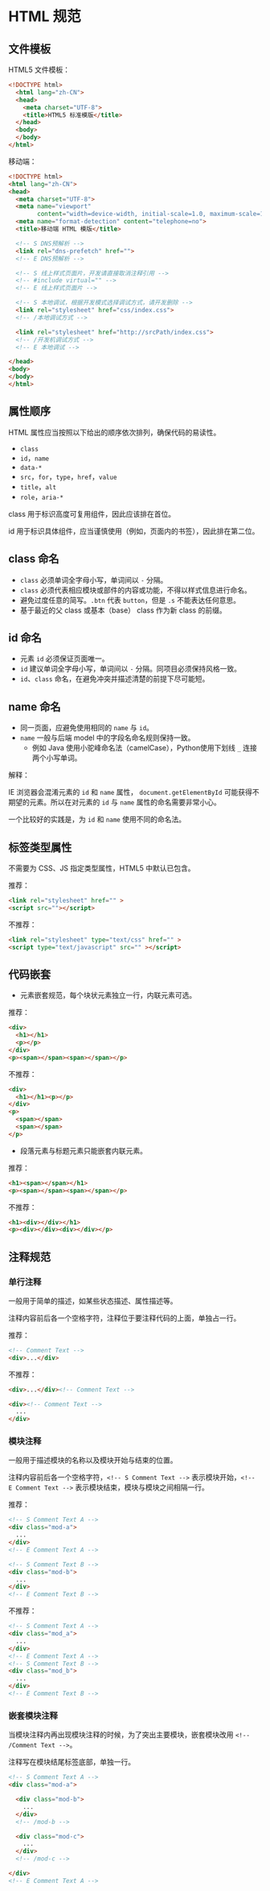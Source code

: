 # HTML 规范

## 文件模板

HTML5 文件模板：

```html
<!DOCTYPE html>
  <html lang="zh-CN">
  <head>
    <meta charset="UTF-8">
    <title>HTML5 标准模版</title>
  </head>
  <body>
  </body>
</html>
```

移动端：

```html
<!DOCTYPE html>
<html lang="zh-CN">
<head>
  <meta charset="UTF-8">
  <meta name="viewport" 
        content="width=device-width, initial-scale=1.0, maximum-scale=1.0, user-scalable=no, shrink-to-fit=no">
  <meta name="format-detection" content="telephone=no">
  <title>移动端 HTML 模版</title>

  <!-- S DNS预解析 -->
  <link rel="dns-prefetch" href="">
  <!-- E DNS预解析 -->

  <!-- S 线上样式页面片，开发请直接取消注释引用 -->
  <!-- #include virtual="" -->
  <!-- E 线上样式页面片 -->

  <!-- S 本地调试，根据开发模式选择调试方式，请开发删除 -->
  <link rel="stylesheet" href="css/index.css">
  <!-- /本地调试方式 -->

  <link rel="stylesheet" href="http://srcPath/index.css">
  <!-- /开发机调试方式 -->
  <!-- E 本地调试 -->

</head>
<body>
</body>
</html>
```

## 属性顺序

HTML 属性应当按照以下给出的顺序依次排列，确保代码的易读性。

* `class`
* `id`，`name`
* `data-*`
* `src`，`for`，`type`，`href`，`value`
* `title`，`alt`
* `role`，`aria-*`

class 用于标识高度可复用组件，因此应该排在首位。

id 用于标识具体组件，应当谨慎使用（例如，页面内的书签），因此排在第二位。

## class 命名

* `class` 必须单词全字母小写，单词间以 `-` 分隔。
* `class` 必须代表相应模块或部件的内容或功能，不得以样式信息进行命名。
* 避免过度任意的简写。`.btn` 代表 `button`，但是 `.s` 不能表达任何意思。
* 基于最近的父 class 或基本（base） class 作为新 class 的前缀。

## id 命名

* 元素 `id` 必须保证页面唯一。
* `id` 建议单词全字母小写，单词间以 `-` 分隔。同项目必须保持风格一致。
*  `id`、`class` 命名，在避免冲突并描述清楚的前提下尽可能短。

## name 命名

* 同一页面，应避免使用相同的 `name` 与 `id`。
* `name` 一般与后端 model 中的字段名命名规则保持一致。
  * 例如 Java 使用小驼峰命名法（camelCase），Python使用下划线 `_` 连接两个小写单词。

解释：

IE 浏览器会混淆元素的 `id` 和 `name` 属性， `document.getElementById` 可能获得不期望的元素。所以在对元素的 `id` 与 `name` 属性的命名需要非常小心。

一个比较好的实践是，为 `id` 和 `name` 使用不同的命名法。

## 标签类型属性

不需要为 CSS、JS 指定类型属性，HTML5 中默认已包含。

推荐：

```html
<link rel="stylesheet" href="" >
<script src=""></script>
```

不推荐：

```html
<link rel="stylesheet" type="text/css" href="" >
<script type="text/javascript" src="" ></script>
```

## 代码嵌套

* 元素嵌套规范，每个块状元素独立一行，内联元素可选。

推荐：

```html
<div>
  <h1></h1>
  <p></p>
</div>
<p><span></span><span></span></p>
```

不推荐：

```html
<div>
  <h1></h1><p></p>
</div>
<p> 
  <span></span>
  <span></span>
</p>
```

* 段落元素与标题元素只能嵌套内联元素。

推荐：

```html
<h1><span></span></h1>
<p><span></span><span></span></p>
```

不推荐：

```html
<h1><div></div></h1>
<p><div></div><div></div></p>
```

## 注释规范

### 单行注释

一般用于简单的描述，如某些状态描述、属性描述等。

注释内容前后各一个空格字符，注释位于要注释代码的上面，单独占一行。

推荐：

```html
<!-- Comment Text -->
<div>...</div>
```

不推荐：

```html
<div>...</div><!-- Comment Text -->

<div><!-- Comment Text -->
  ...
</div>
```

### 模块注释

一般用于描述模块的名称以及模块开始与结束的位置。

注释内容前后各一个空格字符，`<!-- S Comment Text -->` 表示模块开始，`<!-- E Comment Text -->` 表示模块结束，模块与模块之间相隔一行。

推荐：

```html
<!-- S Comment Text A -->
<div class="mod-a">
  ...
</div>
<!-- E Comment Text A -->

<!-- S Comment Text B -->
<div class="mod-b">
  ...
</div>
<!-- E Comment Text B -->
```

不推荐：

```html
<!-- S Comment Text A -->
<div class="mod_a">
  ...
</div>
<!-- E Comment Text A -->
<!-- S Comment Text B -->
<div class="mod_b">
  ...
</div>
<!-- E Comment Text B -->
```

### 嵌套模块注释

当模块注释内再出现模块注释的时候，为了突出主要模块，嵌套模块改用 `<!-- /Comment Text -->`。

注释写在模块结尾标签底部，单独一行。

```html
<!-- S Comment Text A -->
<div class="mod-a">

  <div class="mod-b">
    ...
  </div>
  <!-- /mod-b -->

  <div class="mod-c">
    ...
  </div>
  <!-- /mod-c -->

</div>
<!-- E Comment Text A -->
```

